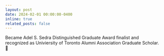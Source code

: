 ```yaml
---
layout: post
date: 2024-02-01 00:00:00-0400
inline: true
related_posts: false
---
```


Became Adel S. Sedra Distinguished Graduate Award finalist and recognized as Univiersity of Toronto Alumni Association Graduate Scholar. 🎉
